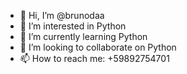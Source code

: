 - 👋 Hi, I’m @brunodaa
- 👀 I’m interested in Python  
- 🌱 I’m currently learning Python
- 💞️ I’m looking to collaborate on Python
- 📫 How to reach me: +59892754701

<!---
brunodaa/brunodaa is a ✨ special ✨ repository because its `README.md` (this file) appears on your GitHub profile.
You can click the Preview link to take a look at your changes.
--->
